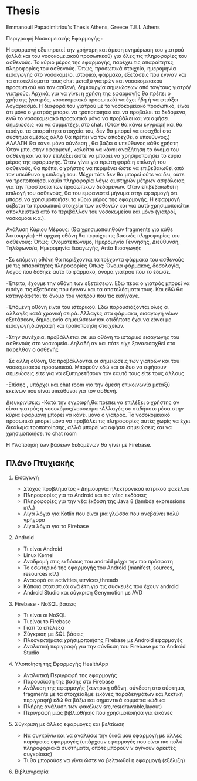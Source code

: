 # Thesis
Emmanouil Papadimitriou's Thesis
Athens, Greece
T.E.I. Athens

Περιγραφή Νοσκομειακής Εφαρμογής :

Η εφαρμογή εξυπηρετεί την γρήγορη και άμεση ενημέρωση του γιατρού (αλλά και του νοσοκομειακού προσωπικού) για όλες τις πληροφορίες του ασθενούς.
Το κύριο μέρος της εφαρμογής, παρέχει τις απαραίτητες πληροφορίες του ασθενούς. Όπως, προσωπικά στοιχεία, ημερομηνία εισαγωγής στο νοσοκομείο, ιστορικό, φάρμακα, εξετάσεις που έγιναν και τα αποτελέσματα τους
chat μεταξύ γιατρών και νοσοκομειακού προσωπικού για τον ασθενή, δημιουργία σημειώσεων από τον/τους γιατρό/γιατρούς.
Αρχικά, για να γίνει η χρήση της εφαρμογής θα πρέπει ο χρήστης (γιατρός, νοσοκομειακό προσωπικό) να έχει ήδη ή να φτιάξει λογαριασμό.
Η διαφορά του γιατρού με το  νοσοκομείακό προσωπικό, είναι ότι μόνο ο γιατρός μπορει να τροποποιησει και να προβαλει τα δεδομένα,
ενώ το νοσοκομειακό προσωπικό μόνο να προβάλει και να αφήσει σημειώσεις και να συμμετέχει στο chat.
(Όταν θα κάνει εγγραφή και θα εισάγει τα απαραίτητα στοιχεία του, δεν θα μπορεί να εισαχθεί στο σύστημα αμέσως αλλά θα πρέπει να τον αποδεχθεί ο υπεύθυνος.) ΑΛΛΑΓΗ Θα κάνει μόνο σύνδεση , θα βάζει ο υπεύθυνος κάθε χρήστη
Όταν μπει στην εφαρμογή, καλείται να κάνει αναζήτηση το όνομα του ασθενή και να τον επιλέξει ώστε να μπορεί να χρησιμοποιήσει το κύριο μέρος της εφαρμογής.
Όταν γίνει για πρώτη φορά η επιλογή του ασθενούς, θα πρέπει ο χρήστης να περιμένει ώστε να επιβεβαιωθεί από τον υπεύθυνο η επιλογή του.
Μέχρι τότε δεν θα μπορεί ούτε να δει, ούτε να τροποποιήσει καμία πληροφορία λόγω αυστηρών μέτρων ασφάλειας για την προστασία των προσωπικών δεδομένων.
Όταν επιβεβαιωθεί η επιλογή του ασθενούς, θα του εμφανιστεί μήνυμα στην εφαρμογή ότι μπορεί να χρησιμοποιήσει το κύριο μέρος της εφαρμογής.
Η εφαρμογή σέβεται τα προσωπικά στοιχεία των ασθενών και για αυτό χρησιμοποιείται αποκλειστικά από το περιβάλλον του νοσοκωμείου και μόνο (γιατροί, νοσκομοοι κ.α.).

Ανάλυση Κύριου Μέρους:
(Θα χρησιμοποιηθούν fragments για κάθε λειτουργία)
-Η αρχική οθόνη θα περιέχει τις βασικές πληροφορίες του ασθενούς:
    Όπως: Ονοματεπώνυμο, Ημερομηνία Γέννησης, Διεύθυνση, Τηλέφωνο/α, Ημερομηνία Εισαγωγής, Αιτία Εισαγωγής

-Σε επόμενη οθόνη θα περιέχονται τα τρέχοντα φάρμακα του ασθενούς με τις απαραίτητες πληροφορίες
    Όπως: Όνομα φάρμακος, δοσολογία, λόγος που δόθηκε αυτό το φάρμακο, όνομα γιατρού που το έδωσε.

-Έπειτα, έχουμε την οθόνη των εξετάσεων. Εδώ πέρα ο γιατρός μπορεί να εισάγει τις εξετάσεις που έγιναν και τα αποτελέσματα τους.
    Και εδώ θα καταγράφεται το όνομα του γιατρού που τις εισήγαγε.

-Έπόμενη οθόνη είναι του ιστορικού. Εδώ παρουσιάζονται όλες οι αλλαγές κατά χρονική σειρά. Αλλαγές στα φάρμακα, εισαγωγή νέων εξετάσεων, δημιουργία σημειώσεων
    και οτιδήποτε έχει να κάνει με εισαγωγή,διαγραφή και τροποποίηση στοιχείων.

-Στην συνέχεια, προβάλλεται σε μια οθόνη το ιστορικό εισαγωγής του ασθενούς στο νοσκομείο. Δηλαδή αν και πότε είχε ξαναεισαχθεί στο παρελθον ο ασθενής

-Σε άλλη οθόνη, θα προβάλλονται οι σημειώσεις των γιατρών και του νοσκομειακού προσωπικού. Μπορούν εδώ και οι δυο να αφήσουν σημειώσεις είτε για να εξυπηρετήσουν τον εαυτό τους είτε τους άλλους

-Επίσης , υπάρχει και chat room για την άμεση επικοινωνία μεταξύ εκείνων που είναι υπεύθυνοι για τον ασθενή.


Διευκρινίσεις:
-Κατά την εγγραφή,θα πρέπει να επιλέξει ο χρήστης αν είναι γιατρός ή νοσοκόμος/νοσοκόμα
-Αλλαγές σε οτιδήποτε μέσα στην κύρια εφαρμογή μπορεί να κάνει μόνο ο γιατρός. Το νοσοκομειακό προσωπικό
μπορεί μόνο να προβάλει τις πληροφορίες αυτές χωρίς να έχει δικαίωμα τροποποίησης, αλλά μπορεί να αφήσει σημειώσεις και να χρησιμοποιήσει το chat room

Η Υλοποίηση των βάσεων δεδομένων θα γίνει με Firebase.










## Πλάνο Πτυχιακής



1. Εισαγωγή 
	* Στόχος προβλήματος - Δημιουργία ηλεκτρονικού ιατρικού φακέλου
	* Πληροφορίες για το Android και τις νέες εκδόσεις 
	* Πληροφορίες για την νέα έκδοση της Java 8 (lambda expressions κτλ.)
	* Λίγα λόγια για Kotlin που είναι μια γλώσσα που ανεβαίνει πολύ γρήγορα
	* Λίγα λόγια για το Firebase 

2. Android 
	* Τι είναι Android
	* Linux Kernel
	* Αναδρομή στις εκδόσεις του android μέχρι την πιο πρόσφατη
	* Το εσωτερικό της εφαρμογής του Android (manifest, sources, resources κτλ)
	* Αναφορά σε activities,services,threads
	* Κάποια στατιστικά ανά έτη για τις συσκευές που έχουν android 
	* Android Studio και σύγκριση Genymotion με AVD
	
3. Firebase - NoSQL βάσεις
	* Τι είναι οι NoSQL
	* Τι είναι το Firebase
	* Γιατί το επέλεξα
	* Σύγκριση με SQL βάσεις
	* Πλεονεκτήματα χρήσιμοποιήσης Firebase με Android εφαρμογές
	* Αναλυτική περιγραφή για την σύνδεση του Firebase με το Android Studio
	
4. Υλοποίηση της Εφαρμογής HealthApp
	* Αναλυτική Περιγραφή της εφαρμογής
	* Παρουσίαση της βάσης στο Firebase 
	* Ανάλυση της εφαρμογής (κεντρική οθόνη, σύνδεση στο σύστημα, fragments με τα στοιχεία&με εικόνες παραδειγμάτων και λεκτική περιγραφή) εδώ θα βάζω και σημαντικά κομμάτια κώδικα
	* Πλήρης ανάλυση των φακέλων src,res(drawable,layout)
	* Περιγραφή μιας βιβλιοθήκης που χρησιμοποιήσα για εικόνες
	
5. Σύγκριση με άλλες εφαρμογές και βελτίωση
	* Να συγκρίνω και να αναλύσω την δικιά μου εφαρμογή με άλλες παρόμοιες εφαρμογές (υπάρχουν εφαρμογές που είναι πιο πολύ πληροφοριακά συστήματα, οπότε μπορούν ν αγίνουν αρκετές συγκρίσεις)
	* Τι θα μπορούσε να γίνει ώστε να βελτιωθεί η εφαρμογή (εξέλιξη)
	
6. Βιβλιογραφία
	
	
	
